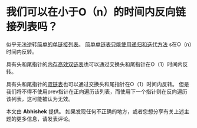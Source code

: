 # 我们可以在小于O（n）的时间内反向链接列表吗？

似乎无法逆转[简单的单链接列表](http://quiz.geeksforgeeks.org/linked-list-set-1-introduction/)。 [简单单链表只能使用递归和迭代方法](https://www.geeksforgeeks.org/write-a-function-to-reverse-the-nodes-of-a-linked-list/) s在O（n）时间内反转。

具有头和尾指针的[内存高效双链表](https://www.geeksforgeeks.org/xor-linked-list-a-memory-efficient-doubly-linked-list-set-1/)也可以通过交换头和尾指针在O（1）时间内反转。

具有头和尾指针的[双链表](http://quiz.geeksforgeeks.org/doubly-linked-list/)也可以通过交换头和尾指针在O（1）时间内反转。 但是我们将不得不使用prev指针在正向遍历该列表，而使用下一个指针则在反向遍历该列表，这可能被认为无效。

本文由 **Abhishek** 提供。 如果发现任何不正确的地方，或者您想分享有关上述主题的更多信息，请发表评论。

